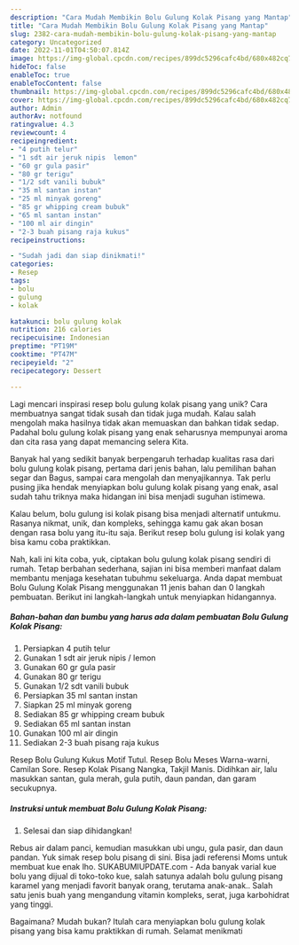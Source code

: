 ```yaml
---
description: "Cara Mudah Membikin Bolu Gulung Kolak Pisang yang Mantap"
title: "Cara Mudah Membikin Bolu Gulung Kolak Pisang yang Mantap"
slug: 2382-cara-mudah-membikin-bolu-gulung-kolak-pisang-yang-mantap
category: Uncategorized
date: 2022-11-01T04:50:07.814Z
image: https://img-global.cpcdn.com/recipes/899dc5296cafc4bd/680x482cq70/bolu-gulung-kolak-pisang-foto-resep-utama.jpg
hideToc: false
enableToc: true
enableTocContent: false
thumbnail: https://img-global.cpcdn.com/recipes/899dc5296cafc4bd/680x482cq70/bolu-gulung-kolak-pisang-foto-resep-utama.jpg
cover: https://img-global.cpcdn.com/recipes/899dc5296cafc4bd/680x482cq70/bolu-gulung-kolak-pisang-foto-resep-utama.jpg
author: Admin
authorAv: notfound
ratingvalue: 4.3
reviewcount: 4
recipeingredient:
- "4 putih telur"
- "1 sdt air jeruk nipis  lemon"
- "60 gr gula pasir"
- "80 gr terigu"
- "1/2 sdt vanili bubuk"
- "35 ml santan instan"
- "25 ml minyak goreng"
- "85 gr whipping cream bubuk"
- "65 ml santan instan"
- "100 ml air dingin"
- "2-3 buah pisang raja kukus"
recipeinstructions:

- "Sudah jadi dan siap dinikmati!"
categories:
- Resep
tags:
- bolu
- gulung
- kolak

katakunci: bolu gulung kolak 
nutrition: 216 calories
recipecuisine: Indonesian
preptime: "PT19M"
cooktime: "PT47M"
recipeyield: "2"
recipecategory: Dessert

---
```





Lagi mencari inspirasi resep bolu gulung kolak pisang yang unik? Cara membuatnya sangat tidak susah dan tidak juga mudah. Kalau salah mengolah maka hasilnya tidak akan memuaskan dan bahkan tidak sedap. Padahal bolu gulung kolak pisang yang enak seharusnya mempunyai aroma dan cita rasa yang dapat memancing selera Kita.





Banyak hal yang sedikit banyak berpengaruh terhadap kualitas rasa dari bolu gulung kolak pisang, pertama dari jenis bahan, lalu pemilihan bahan segar dan Bagus, sampai cara mengolah dan menyajikannya. Tak perlu pusing jika hendak menyiapkan bolu gulung kolak pisang yang enak,      asal sudah tahu triknya maka hidangan ini bisa menjadi suguhan istimewa.














Kalau belum, bolu gulung isi kolak pisang bisa menjadi alternatif untukmu. Rasanya nikmat, unik, dan kompleks, sehingga kamu gak akan bosan dengan rasa bolu yang itu-itu saja. Berikut resep bolu gulung isi kolak yang bisa kamu coba praktikkan.






Nah, kali ini kita coba, yuk, ciptakan bolu gulung kolak pisang sendiri di rumah. Tetap berbahan sederhana, sajian ini bisa memberi manfaat dalam membantu menjaga kesehatan tubuhmu sekeluarga. Anda dapat membuat Bolu Gulung Kolak Pisang menggunakan 11 jenis bahan dan 0 langkah pembuatan. Berikut ini langkah-langkah untuk menyiapkan hidangannya.

<!--inarticleads1-->

##### Bahan-bahan dan bumbu yang harus ada dalam pembuatan Bolu Gulung Kolak Pisang:

1. Persiapkan 4 putih telur
1. Gunakan 1 sdt air jeruk nipis / lemon
1. Gunakan 60 gr gula pasir
1. Gunakan 80 gr terigu
1. Gunakan 1/2 sdt vanili bubuk
1. Persiapkan 35 ml santan instan
1. Siapkan 25 ml minyak goreng
1. Sediakan 85 gr whipping cream bubuk
1. Sediakan 65 ml santan instan
1. Gunakan 100 ml air dingin
1. Sediakan 2-3 buah pisang raja kukus


Resep Bolu Gulung Kukus Motif Tutul. Resep Bolu Meses Warna-warni, Camilan Sore. Resep Kolak Pisang Nangka, Takjil Manis. Didihkan air, lalu masukkan santan, gula merah, gula putih, daun pandan, dan garam secukupnya. 

<!--inarticleads2-->

##### Instruksi untuk membuat Bolu Gulung Kolak Pisang:


1. Selesai dan siap dihidangkan!

Rebus air dalam panci, kemudian masukkan ubi ungu, gula pasir, dan daun pandan. Yuk simak resep bolu pisang di sini. Bisa jadi referensi Moms untuk membuat kue enak lho. SUKABUMIUPDATE.com - Ada banyak varial kue bolu yang dijual di toko-toko kue, salah satunya adalah bolu gulung pisang karamel yang menjadi favorit banyak orang, terutama anak-anak.. Salah satu jenis buah yang mengandung vitamin kompleks, serat, juga karbohidrat yang tinggi. 

Bagaimana? Mudah bukan? Itulah cara menyiapkan bolu gulung kolak pisang yang bisa kamu praktikkan di rumah. Selamat menikmati
